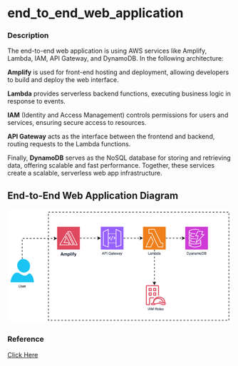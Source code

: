 # end_to_end_web_application

### Description
The end-to-end web application is using AWS services like Amplify, Lambda, IAM, API Gateway, and DynamoDB. In the following architecture: 

**Amplify** is used for front-end hosting and deployment, allowing developers to build and deploy the web interface. 

**Lambda** provides serverless backend functions, executing business logic in response to events. 

**IAM** (Identity and Access Management) controls permissions for users and services, ensuring secure access to resources. 

**API Gateway** acts as the interface between the frontend and backend, routing requests to the Lambda functions.
 
Finally, **DynamoDB** serves as the NoSQL database for storing and retrieving data, offering scalable and fast performance. Together, these services create a scalable, serverless web app infrastructure.

## End-to-End Web Application Diagram
![Web-application Digaram](Web-application.png)

### Reference
[Click Here](https://www.youtube.com/watch?v=7m_q1ldzw0U&list=PLwyXYwu8kL0wMalR9iXJIPfiMYWNFWQzx)
